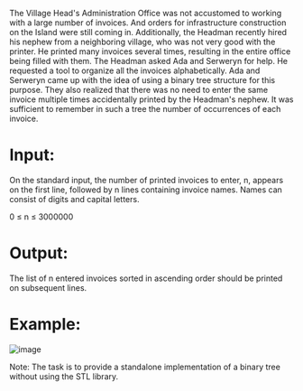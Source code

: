 The Village Head's Administration Office was not accustomed to working with a large number of invoices. And orders for infrastructure construction on the Island were still coming in. Additionally, the Headman recently hired his nephew from a neighboring village, who was not very good with the printer. He printed many invoices several times, resulting in the entire office being filled with them. The Headman asked Ada and Serweryn for help. He requested a tool to organize all the invoices alphabetically. Ada and Serweryn came up with the idea of using a binary tree structure for this purpose. They also realized that there was no need to enter the same invoice multiple times accidentally printed by the Headman's nephew. It was sufficient to remember in such a tree the number of occurrences of each invoice.

# Input:

On the standard input, the number of printed invoices to enter, n, appears on the first line, followed by n lines containing invoice names. Names can consist of digits and capital letters.

0 ≤ n ≤ 3000000

# Output:

The list of n entered invoices sorted in ascending order should be printed on subsequent lines.

# Example:
![image](https://user-images.githubusercontent.com/127693833/228341385-47c16d6e-b398-4f43-962f-57c82cb72e3f.png)

Note: The task is to provide a standalone implementation of a binary tree without using the STL library.

